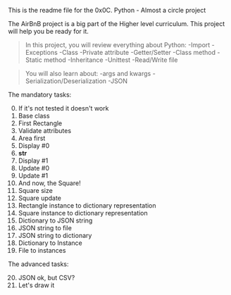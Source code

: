 This is the readme file for the 0x0C. Python - Almost a circle project

The AirBnB project is a big part of the Higher level curriculum. This project will help you be ready for it.

>In this project, you will review everything about Python:
-Import
-Exceptions
-Class
-Private attribute
-Getter/Setter
-Class method
-Static method
-Inheritance
-Unittest
-Read/Write file

>You will also learn about:
-args and kwargs
-Serialization/Deserialization
-JSON

The mandatory tasks:

0. If it's not tested it doesn't work
1. Base class
2. First Rectangle
3. Validate attributes
4. Area first
5. Display #0
6. __str__
7. Display #1
8. Update #0
9. Update #1
10. And now, the Square!
11. Square size
12. Square update
13. Rectangle instance to dictionary representation
14. Square instance to dictionary representation
15. Dictionary to JSON string
16. JSON string to file
17. JSON string to dictionary
18. Dictionary to Instance
19. File to instances

The advanced tasks:

20. JSON ok, but CSV?
21. Let's draw it
